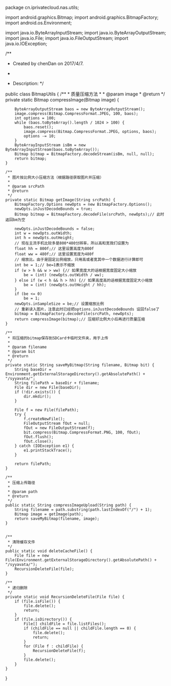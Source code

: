 package cn.iprivatecloud.nas.utils;

import android.graphics.Bitmap;
import android.graphics.BitmapFactory;
import android.os.Environment;

import java.io.ByteArrayInputStream;
import java.io.ByteArrayOutputStream;
import java.io.File;
import java.io.FileOutputStream;
import java.io.IOException;

/**
 * Created by chenDan on 2017/4/7.
 * <p>
 * Description:
 */

public class BitmapUtils {
    /**
     * 质量压缩方法
     *
     * @param image
     * @return
     */
    private static Bitmap compressImage(Bitmap image) {

        ByteArrayOutputStream baos = new ByteArrayOutputStream();
        image.compress(Bitmap.CompressFormat.JPEG, 100, baos);
        int options = 100;
        while (baos.toByteArray().length / 1024 > 100) {
            baos.reset();
            image.compress(Bitmap.CompressFormat.JPEG, options, baos);
            options -= 10;
        }
        ByteArrayInputStream isBm = new ByteArrayInputStream(baos.toByteArray());
        Bitmap bitmap = BitmapFactory.decodeStream(isBm, null, null);
        return bitmap;
    }

    /**
     * 图片按比例大小压缩方法（根据路径获取图片并压缩）
     *
     * @param srcPath
     * @return
     */
    private static Bitmap getImage(String srcPath) {
        BitmapFactory.Options newOpts = new BitmapFactory.Options();
        newOpts.inJustDecodeBounds = true;
        Bitmap bitmap = BitmapFactory.decodeFile(srcPath, newOpts);// 此时返回bm为空

        newOpts.inJustDecodeBounds = false;
        int w = newOpts.outWidth;
        int h = newOpts.outHeight;
        // 现在主流手机比较多是800*480分辨率，所以高和宽我们设置为
        float hh = 800f;// 这里设置高度为800f
        float ww = 480f;// 这里设置宽度为480f
        // 缩放比。由于是固定比例缩放，只用高或者宽其中一个数据进行计算即可
        int be = 1;// be=1表示不缩放
        if (w > h && w > ww) {// 如果宽度大的话根据宽度固定大小缩放
            be = (int) (newOpts.outWidth / ww);
        } else if (w < h && h > hh) {// 如果高度高的话根据宽度固定大小缩放
            be = (int) (newOpts.outHeight / hh);
        }
        if (be <= 0)
            be = 1;
        newOpts.inSampleSize = be;// 设置缩放比例
        // 重新读入图片，注意此时已经把options.inJustDecodeBounds 设回false了
        bitmap = BitmapFactory.decodeFile(srcPath, newOpts);
        return compressImage(bitmap);// 压缩好比例大小后再进行质量压缩
    }

    /**
     * 将压缩的bitmap保存到SDCard卡临时文件夹，用于上传
     *
     * @param filename
     * @param bit
     * @return
     */
    private static String saveMyBitmap(String filename, Bitmap bit) {
        String baseDir = Environment.getExternalStorageDirectory().getAbsolutePath() + "/syyavata/";
        String filePath = baseDir + filename;
        File dir = new File(baseDir);
        if (!dir.exists()) {
            dir.mkdir();
        }

        File f = new File(filePath);
        try {
            f.createNewFile();
            FileOutputStream fOut = null;
            fOut = new FileOutputStream(f);
            bit.compress(Bitmap.CompressFormat.PNG, 100, fOut);
            fOut.flush();
            fOut.close();
        } catch (IOException e1) {
            e1.printStackTrace();
        }

        return filePath;
    }

    /**
     * 压缩上传路径
     *
     * @param path
     * @return
     */
    public static String compressImageUpload(String path) {
        String filename = path.substring(path.lastIndexOf("/") + 1);
        Bitmap image = getImage(path);
        return saveMyBitmap(filename, image);
    }


    /**
     * 清除缓存文件
     */
    public static void deleteCacheFile() {
        File file = new File(Environment.getExternalStorageDirectory().getAbsolutePath() + "/syyavata/");
        RecursionDeleteFile(file);
    }

    /**
     * 递归删除
     */
    private static void RecursionDeleteFile(File file) {
        if (file.isFile()) {
            file.delete();
            return;
        }
        if (file.isDirectory()) {
            File[] childFile = file.listFiles();
            if (childFile == null || childFile.length == 0) {
                file.delete();
                return;
            }
            for (File f : childFile) {
                RecursionDeleteFile(f);
            }
            file.delete();
        }
    }


}
